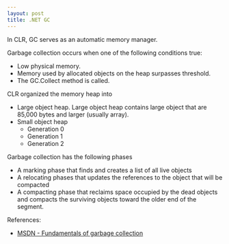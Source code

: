 ```yaml
---
layout: post
title: .NET GC
---
```


In CLR, GC serves as an automatic memory manager. 

Garbage collection occurs when one of the following conditions true:
- Low physical memory.
- Memory used by allocated objects on the heap surpasses threshold.
- The GC.Collect method is called.

CLR organized the memory heap into 
- Large object heap. Large object heap contains large object that are 85,000 bytes and larger (usually array). 
- Small object heap
    - Generation 0
    - Generation 1
    - Generation 2
    
Garbage collection has the following phases
- A marking phase that finds and creates a list of all live objects
- A relocating phases that updates the references to the object that will be compacted
- A compacting phase that reclaims space occupied by the dead objects and compacts the surviving objects toward the older end of the segment.



References:
- [MSDN - Fundamentals of garbage collection](https://msdn.microsoft.com/en-us/library/ee787088.aspx)

